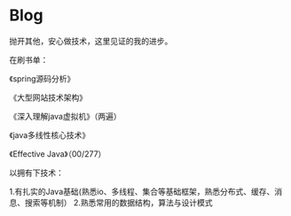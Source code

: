 # Blog
抛开其他，安心做技术，这里见证的我的进步。

在刷书单：

《spring源码分析》

《大型网站技术架构》

《深入理解java虚拟机》（两遍）

《java多线性核心技术》

《Effective Java》（00/277）

以拥有下技术：

1.有扎实的Java基础(熟悉io、多线程、集合等基础框架，熟悉分布式、缓存、消息、搜索等机制） 
2.熟悉常用的数据结构，算法与设计模式
